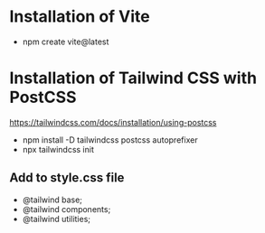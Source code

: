 # Installation of Vite

- npm create vite@latest

# Installation of Tailwind CSS with PostCSS

https://tailwindcss.com/docs/installation/using-postcss

- npm install -D tailwindcss postcss autoprefixer
- npx tailwindcss init

## Add to style.css file

- @tailwind base;
- @tailwind components;
- @tailwind utilities;
